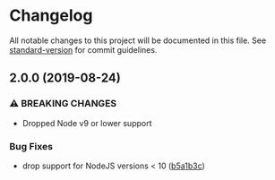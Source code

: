 # Changelog

All notable changes to this project will be documented in this file. See [standard-version](https://github.com/conventional-changelog/standard-version) for commit guidelines.

## 2.0.0 (2019-08-24)


### ⚠ BREAKING CHANGES

* Dropped Node v9 or lower support

### Bug Fixes

* drop support for NodeJS versions < 10 ([b5a1b3c](https://github.com/favware/create-djsbot/commit/b5a1b3c))
